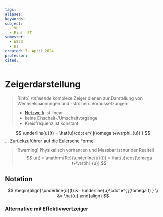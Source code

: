 ```yaml
---
tags: 
aliases: 
keywords: 
subject:
  - VL
  - Einf. ET
semester:
  - WS23
  - B1
created: 7. April 2024
professor: 
cited:
---
```

 

# Zeigerdarstellung

> [!info] *rotierende* komplexe Zeiger dienen zur Darstellung von Wechselspannungen und -strömen.
> Voraussetzungen:
> - [Netzwerk](Schaltungsanalyse.md) ist linear
> - keine Einschalt-/Umschaltvorgänge
> - Kreisfrequenz ist konstant

$$
\underline{u}(t) = \hat{u}\cdot e^{ j(\omega t+\varphi_{u}) }
$$
… Zurückzuführen auf die [Eulersche Formel](../Mathematik/mathe%20(3)/Eulersche%20Formel.md)


> [!warning] Physikalisch vorhanden und Messbar ist nur der Realteil
> $$
> u(t) = \mathrm{Re}(\underline{u}(t)) = \hat{u}\cos(\omega t+\varphi_{u})
> $$

## Notation

$$
\begin{align}
\underline{u}(t) &= \underline{u}\cdot e^{ j(\omega t) } \\
&= \hat{u} 
\end{align}
$$

### Alternative mit Effektivwertzeiger